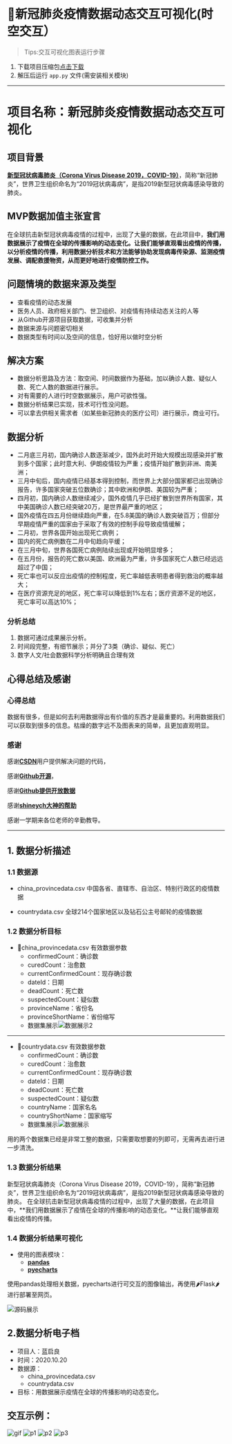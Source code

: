 # 🦠新冠肺炎疫情数据动态交互可视化(时空交互）

> Tips:交互可视化图表运行步骤

  1. 下载项目压缩包[点击下载](https://gitee.com/Owenzhh/pandas_final/raw/master/Prj_Covid-19/Prj_Covid-19.zip)
  2. 解压后运行  ```app.py``` 文件(需安装相关模块)

---

# 项目名称：新冠肺炎疫情数据动态交互可视化

## 项目背景

[**新型冠状病毒肺炎（Corona Virus Disease 2019，COVID-19）**](https://baike.baidu.com/item/%E6%96%B0%E5%9E%8B%E5%86%A0%E7%8A%B6%E7%97%85%E6%AF%92%E8%82%BA%E7%82%8E/24282529?fromtitle=%E6%96%B0%E5%86%A0%E8%82%BA%E7%82%8E&fromid=24330426&fr=aladdin)，简称“新冠肺炎”，世界卫生组织命名为“2019冠状病毒病”，是指2019新型冠状病毒感染导致的肺炎。

## MVP数据加值主张宣言

在全球抗击新型冠状病毒疫情的过程中，出现了大量的数据，在此项目中，**我们用数据展示了疫情在全球的传播影响的动态变化。**让我们能够直观看出疫情的传播，以分析疫情的传播，利用数据分析技术和方法**能够协助发现病毒传染源、监测疫情发展、调配救援物资，从而更好地进行疫情防控工作。**


## 问题情境的数据来源及类型

- 查看疫情的动态发展
- 医务人员、政府相关部门、世卫组织、对疫情有持续动态关注的人等
- 从Github开源项目获取数据，可收集并分析
- 数据来源与问题密切相关
- 数据类型有时间以及空间的信息，恰好用以做时空分析

## 解决方案

- 数据分析思路及方法：取空间、时间数据作为基础，加以确诊人数、疑似人数、死亡人数的数据进行展示。
- 对有需要的人进行时空数据展示，用户可欲性强。
- 数据分析结果已实现，技术可行性没问题。
- 可以拿去供相关需求者（如某些新冠肺炎的医疗公司）进行展示，商业可行。

## 数据分析

- 二月底三月初，国内确诊人数逐渐减少，国外此时开始大规模出现感染并扩散到多个国家；此时意大利、伊朗疫情较为严重；疫情开始扩散到非洲、南美洲；
- 三月中旬后，国内疫情已经基本得到控制，而世界上大部分国家都已出现确诊报告，许多国家突破五位数确诊；其中欧洲和伊朗、美国较为严重；
- 四月初，国内确诊人数继续减少，国外疫情几乎已经扩散到世界所有国家，其中美国确诊人数已经突破20万，是世界最严重的地区；
- 国外疫情在四五月份继续趋向严重，在5.8美国的确诊人数突破百万；但部分早期疫情严重的国家由于采取了有效的控制手段导致疫情缓解；
- 二月初，世界各国开始出现死亡病例；
- 国内的死亡病例数在二月中旬趋向平缓；
- 在三月中旬，世界各国死亡病例陆续出现或开始明显增多；
- 在五月份，报告的死亡数以美国、欧洲最为严重，许多国家死亡人数已经远远超过了中国；
- 死亡率也可以反应出疫情的控制程度，死亡率越低表明患者得到救治的概率越大；
- 在医疗资源充足的地区，死亡率可以降低到1%左右；医疗资源不足的地区，死亡率可以高达10%；


### 分析总结

1. 数据可通过成果展示分析。
2. 时间段完整，有细节展示；并分了3类（确诊、疑似、死亡）
3. 数字人文/社会数据科学分析明确且合理有效

## 心得总结及感谢

### 心得总结

数据有很多，但是如何去利用数据得出有价值的东西才是最重要的。利用数据我们可以获取到很多的信息。枯燥的数字远不及图表来的简单，且更加直观明显。

### 感谢

感谢[**CSDN**](csdn.net)用户提供解决问题的代码，

感谢[**Github开源**](https://github.com)，

感谢[**Github提供开放数据**](https://github.com/datasets/covid-19/)

感谢[**shineych大神的帮助**](https://blog.csdn.net/shineych/article/details/104231072)

感谢一学期来各位老师的辛勤教导。

---

## 1. 数据分析描述

### 1.1 数据源

- china_provincedata.csv 中国各省、直辖市、自治区、特别行政区的疫情数据

- countrydata.csv 全球214个国家地区以及钻石公主号邮轮的疫情数据

### 1.2 数据分析目标

- 📁china_provincedata.csv 有效数据参数
  - confirmedCount：确诊数
  - curedCount：治愈数
  - currentConfirmedCount：现存确诊数
  - dateId：日期
  - deadCount：死亡数
  - suspectedCount：疑似数
  - provinceName：省份名
  - provinceShortName：省份缩写
  - 数据集展示![数据展示2](./pic/数据集展示2.png)
  
---

- 📁countrydata.csv 有效数据参数
  - confirmedCount：确诊数
  - curedCount：治愈数
  - currentConfirmedCount：现存确诊数
  - dateId：日期
  - deadCount：死亡数
  - suspectedCount：疑似数
  - countryName：国家名名
  - countryShortName：国家缩写
  - 数据集展示![数据展示](./pic/数据集展示.png)

用的两个数据集已经是非常工整的数据，只需要取想要的列即可，无需再去进行进一步清洗。

### 1.3 数据分析结果

新型冠状病毒肺炎（Corona Virus Disease 2019，COVID-19），简称“新冠肺炎”，世界卫生组织命名为“2019冠状病毒病”，是指2019新型冠状病毒感染导致的肺炎。
在全球抗击新型冠状病毒疫情的过程中，出现了大量的数据，在此项目中，**我们用数据展示了疫情在全球的传播影响的动态变化。**让我们能够直观看出疫情的传播。

### 1.4 数据分析结果可视化

- 使用的图表模块：
  - [**pandas**](https://pandas.pydata.org/)
  - [**pyecharts**](http://pyecharts.herokuapp.com/)

使用pandas处理相关数据，pyecharts进行可交互的图像输出，再使用🌶Flask🌶进行部署至网页。

![源码展示](./pic/源码展示.png)

## 2.数据分析电子档

- 项目人：蓝启良
- 时间：2020.10.20
- 数据源：
  - china_provincedata.csv
  - countrydata.csv
- 目标：用数据展示疫情在全球的传播影响的动态变化。

## 交互示例：

![gif](./pic/show.gif)
![p1](./pic/p1.png)
![p2](./pic/p2.png)
![p3](./pic/p3.png)